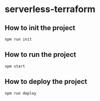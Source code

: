 # serverless-terraform


## How to init the project
```
npm run init
```

## How to run the project
```
npm start
```

## How to deploy the project
```
npm run deploy
```
